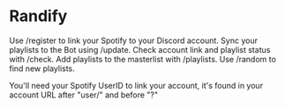 # Randify
Use /register to link your Spotify to your Discord account.
Sync your playlists to the Bot using /update.
Check account link and playlist status with /check.
Add playlists to the masterlist with /playlists.
Use /random to find new playlists.

You'll need your Spotify UserID to link your account, it's found in your account URL after "user/" and before "?"
